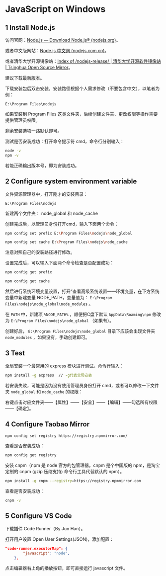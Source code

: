 # JavaScript on Windows

## 1 Install Node.js

访问官网：[Node.js — Download Node.js® (nodejs.org)](https://nodejs.org/en/download)。

或者中文版网站：[Node.js 中文网 (nodejs.com.cn)](https://www.nodejs.com.cn/download.html)。

或者清华大学开源镜像站：[Index of /nodejs-release/ | 清华大学开源软件镜像站 | Tsinghua Open Source Mirror](https://mirrors.tuna.tsinghua.edu.cn/nodejs-release/)。

建议下载最新版本。

下载安装包后双击安装，安装路径根据个人需求修改（不要包含中文），以笔者为例：

```text
E:\Program Files\nodejs
```

如果安装到 Program Files 这类文件夹，后续创建文件夹、更改权限等操作需要提供管理员权限。

剩余安装选项一路默认即可。

测试是否安装成功：打开命令提示符 cmd，命令行分别输入：

```bash
node -v
npm -v
```

若能正确输出版本号，即为安装成功。

## 2 Configure system environment variable

文件资源管理器中，打开刚才的安装目录：

```text
E:\Program Files\nodejs
```

新建两个文件夹： node_global 和 node_cache

创建完成后，以管理员身份打开cmd，输入下面两个命令：

```bash
npm config set prefix E:\Program Files\nodejs\node_global

npm config set cache E:\Program Files\nodejs\node_cache
```

注意对照自己的安装路径进行修改。

设置完成后，可以输入下面两个命令检查是否配置成功：

```bash
npm config get prefix

npm config get cache
```

然后进行系统环境变量设置，打开“查看高级系统设置——环境变量，在下方系统变量中新建变量 NODE_PATH，变量值为： `E:\Program Files\nodejs\node_global\node_modules` 。

在 `PATH` 中，新建项 `%NODE_PATH%` ，顺便把C盘下默认 `AppData\Roaming\npm` 修改为 `E:\Program Files\nodejs\node_global` （如果有）。

创建好后， `E:\Program Files\nodejs\node_global` 目录下应该会出现文件夹 `node_modules` ，如果没有，手动创建即可。

## 3 Test

全局安装一个最常用的 express 模块进行测试。命令行输入：

```bash
npm install -g express  // -g代表全局安装
```

若安装失败，可能是因为没有使用管理员身份打开 cmd，或者可以修改一下文件夹 `node_global` 和 `node_cache` 的权限：

右键点击对应文件夹——【属性】——【安全】——【编辑】——勾选所有权限——【确定】。

## 4 Configure Taobao Mirror

```bash
npm config set registry https://registry.npmmirror.com/
```

查看是否安装成功：

```bash
npm config get registry
```

安装 cnpm（npm 是 node 官方的包管理器。cnpm 是个中国版的 npm，是淘宝定制的 cnpm (gzip 压缩支持) 命令行工具代替默认的 npm）。

```bash
npm install -g cnpm --registry=https://registry.npmmirror.com
```

查看是否安装成功：

```bash
cnpm -v
```

## 5 Configure VS Code

下载插件 Code Runner（By Jun Han）。

打开用户设置 Open User Settings(JSON)，添加配置：

```json
"code-runner.executorMap": {
        "javascript": "node",
    },
```

点击编辑器右上角的播放按钮，即可直接运行 javascript 文件。
